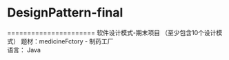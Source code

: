 # DesignPattern-final
  ======================
  软件设计模式-期末项目
  （至少包含10个设计模式）
  题材：medicineFctory - 制药工厂    
  语言： Java

